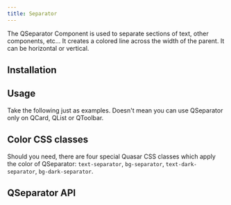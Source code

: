 ```yaml
---
title: Separator
---
```


The QSeparator Component is used to separate sections of text, other components, etc... It creates a colored line across the width of the parent. It can be horizontal or vertical.

## Installation
<doc-installation components="QSeparator" />

## Usage
Take the following just as examples. Doesn't mean you can use QSeparator only on QCard, QList or QToolbar.

<doc-example title="Horizontal" file="QSeparator/Horizontal" />

<doc-example title="Horizontal with inset" file="QSeparator/HorizontalWithInset" />

<doc-example title="Vertical" file="QSeparator/Vertical" />

<doc-example title="Custom colored" file="QSeparator/Colored" />

## Color CSS classes
Should you need, there are four special Quasar CSS classes which apply the color of QSeparator: `text-separator`, `bg-separator`, `text-dark-separator`, `bg-dark-separator`.

## QSeparator API
<doc-api file="QSeparator" />
